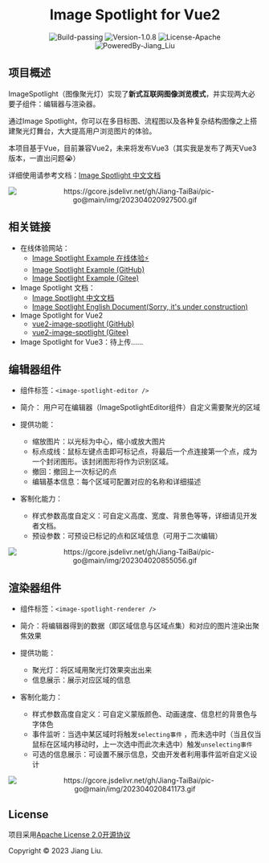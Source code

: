 # <div align="center">Image Spotlight for Vue2</div>

<div align="center">
  <img src="https://img.shields.io/badge/Build-passing-%2396C40F" alt="Build-passing"/>
  <img src="https://img.shields.io/badge/Version-1.0.8-%231081C1" alt="Version-1.0.8"/>
  <img src="https://img.shields.io/badge/License-Apache-%2396C40F" alt="License-Apache"/>
  <img src="https://img.shields.io/badge/PoweredBy-Jiang_Liu-%2396C40F" alt="PoweredBy-Jiang_Liu"/>
</div>

## 项目概述

ImageSpotlight（图像聚光灯）实现了**新式互联网图像浏览模式**，并实现两大必要子组件：编辑器与渲染器。

通过Image Spotlight，你可以在多目标图、流程图以及各种复杂结构图像之上搭建聚光灯舞台，大大提高用户浏览图片的体验。

本项目基于Vue，目前兼容Vue2，未来将发布Vue3（其实我是发布了两天Vue3版本，一直出问题😭）

详细使用请参考文档：[Image Spotlight 中文文档](https://jiang-taibai.github.io/vue2-image-spotlight/)

<div align="center">
  <img src="https://gcore.jsdelivr.net/gh/Jiang-TaiBai/pic-go@main/img/202304020927500.gif" alt="https://gcore.jsdelivr.net/gh/Jiang-TaiBai/pic-go@main/img/202304020927500.gif"/>
</div>

## 相关链接

- 在线体验网站：
  - [Image Spotlight Example 在线体验⚡](https://jiang-taibai.github.io/vue2-image-spotlight-example/)
  - [Image Spotlight Example (GitHub)](https://github.com/Jiang-TaiBai/vue2-image-spotlight-example)
  - [Image Spotlight Example (Gitee)](https://gitee.com/jiang-taibai/vue2-image-spotlight-example)
- Image Spotlight 文档：
  - [Image Spotlight 中文文档](https://jiang-taibai.github.io/vue2-image-spotlight/)
  - [Image Spotlight English Document(Sorry, it's under construction)]()
- Image Spotlight for Vue2
  - [vue2-image-spotlight (GitHub)](https://github.com/Jiang-TaiBai/vue2-image-spotlight)
  - [vue2-image-spotlight (Gitee)](https://gitee.com/jiang-taibai/vue2-image-spotlight)
- Image Spotlight for Vue3：待上传……

## 编辑器组件

- 组件标签：`<image-spotlight-editor />`
- 简介： 用户可在编辑器（ImageSpotlightEditor组件）自定义需要聚光的区域
- 提供功能：

    - 缩放图片：以光标为中心，缩小或放大图片
    - 标点成线：鼠标左键点击即可标记点，将最后一个点连接第一个点，成为一个封闭图形。该封闭图形将作为识别区域。
    - 撤回：撤回上一次标记的点
    - 编辑基本信息：每个区域可配置对应的名称和详细描述
- 客制化能力：

    - 样式参数高度自定义：可自定义高度、宽度、背景色等等，详细请见开发者文档。
    - 预设参数：可预设已标记的点和区域信息（可用于二次编辑）

<div align="center">
  <img src="https://gcore.jsdelivr.net/gh/Jiang-TaiBai/pic-go@main/img/202304020855056.gif" alt="https://gcore.jsdelivr.net/gh/Jiang-TaiBai/pic-go@main/img/202304020855056.gif"/>
</div>

## 渲染器组件

- 组件标签：`<image-spotlight-renderer />`
- 简介：将编辑器得到的数据（即区域信息与区域点集）和对应的图片渲染出聚焦效果
- 提供功能：

    - 聚光灯：将区域用聚光灯效果突出出来
    - 信息展示：展示对应区域的信息

- 客制化能力：

    - 样式参数高度自定义：可自定义蒙版颜色、动画速度、信息栏的背景色与字体色
    - 事件监听：当选中某区域时将触发`selecting事件`
      ，而未选中时（当且仅当鼠标在区域内移动时，上一次选中而此次未选中）触发`unselecting事件`
    - 可选的信息展示：可设置不展示信息，交由开发者利用事件监听自定义设计

<div align="center">
  <img src="https://gcore.jsdelivr.net/gh/Jiang-TaiBai/pic-go@main/img/202304020841173.gif" alt="https://gcore.jsdelivr.net/gh/Jiang-TaiBai/pic-go@main/img/202304020841173.gif"/>
</div>

## License

项目采用[Apache License 2.0开源协议](https://apache.org/licenses/LICENSE-2.0.txt)

Copyright © 2023 Jiang Liu.